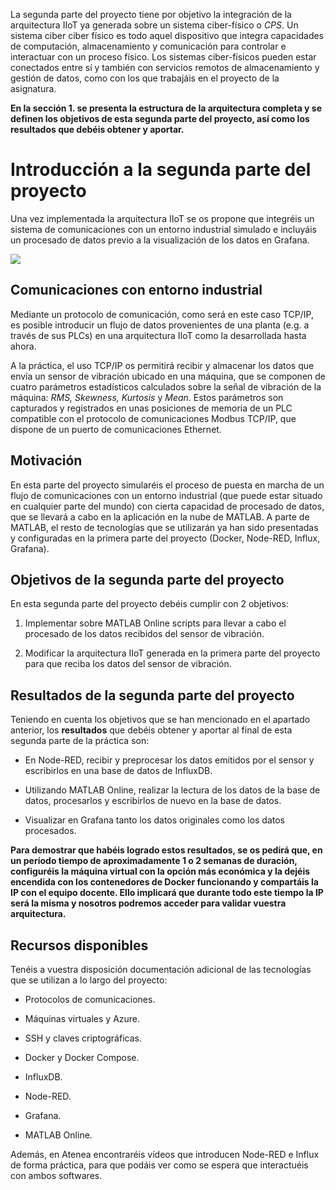 <!-- multilingual suffix: en, es -->

<!-- [en] -->




<!-- [es] -->

La segunda parte del proyecto tiene por objetivo la integración  de la arquitectura IIoT ya generada sobre un sistema ciber-físico o *CPS*. Un sistema ciber ciber físico es todo aquel dispositivo que integra capacidades de computación, almacenamiento y  comunicación para controlar e interactuar con un proceso físico. Los sistemas ciber-físicos  pueden estar conectados entre sí y también con servicios remotos de almacenamiento y gestión  de datos, como con los que trabajáis en el proyecto de la asignatura. 

**En la sección 1. se presenta la estructura de la arquitectura completa y se definen los objetivos  de esta segunda parte del proyecto, así como los resultados que debéis obtener y aportar.** 


#  Introducción a la segunda parte del proyecto 

Una vez implementada la arquitectura IIoT se os propone que integréis un sistema de  comunicaciones con un entorno industrial simulado e incluyáis un procesado de datos previo a  la visualización de los datos en Grafana. 

![]({./img/Aspose.Words.413534b6-4ca3-41d6-9fb4-e8e165328afe.001.png)

## Comunicaciones con entorno industrial 

Mediante un protocolo de comunicación, como será en este caso TCP/IP, es posible introducir  un flujo de datos provenientes de una planta (e.g. a través de sus PLCs) en una arquitectura IIoT  como la desarrollada hasta ahora.  

A la práctica, el uso TCP/IP os permitirá recibir y almacenar los datos que envía un sensor de  vibración ubicado en una máquina, que se componen de cuatro parámetros estadísticos  calculados sobre la señal de vibración de la máquina: *RMS, Skewness, Kurtosis* y *Mean*. Estos  parámetros son capturados y registrados en unas posiciones de memoria de un PLC compatible  con el protocolo de comunicaciones Modbus TCP/IP, que dispone de un puerto de  comunicaciones Ethernet. 


## Motivación 

En esta parte del proyecto simularéis el proceso de puesta en marcha de un flujo de  comunicaciones con un entorno industrial (que puede estar situado en cualquier parte del  mundo) con cierta capacidad de procesado de datos, que se llevará a cabo en la aplicación en la  nube de MATLAB. A parte de MATLAB, el resto de tecnologías que se utilizarán ya han sido  presentadas y configuradas en la primera parte del proyecto (Docker, Node-RED, Influx,  Grafana). 

## Objetivos de la segunda parte del proyecto 

En esta segunda parte del proyecto debéis cumplir con 2 objetivos: 

1. Implementar sobre MATLAB Online scripts para llevar a cabo el procesado de los datos  recibidos del sensor de vibración. 

2. Modificar la arquitectura IIoT generada en la primera parte del proyecto para que reciba  los datos del sensor de vibración. 

## Resultados de la segunda parte del proyecto 

Teniendo en cuenta los objetivos que se han mencionado en el apartado anterior, los **resultados**  que debéis obtener y aportar al final de esta segunda parte de la práctica son: 

- En Node-RED, recibir y preprocesar los datos emitidos por el sensor y escribirlos en una  base de datos de InfluxDB. 

- Utilizando MATLAB Online, realizar la lectura de los datos de la base de datos,  procesarlos y escribirlos de nuevo en la base de datos. 

- Visualizar en Grafana tanto los datos originales como los datos procesados. 

**Para demostrar que habéis logrado estos resultados, se os pedirá que, en un período tiempo  de aproximadamente 1 o 2 semanas de duración, configuréis la máquina virtual con la opción  más económica y la dejéis encendida con los contenedores de Docker funcionando y  compartáis la IP con el equipo docente. Ello implicará que durante todo este tiempo la IP será  la misma y nosotros podremos acceder para validar vuestra arquitectura.**  

## Recursos disponibles 

Tenéis a vuestra disposición documentación adicional de las tecnologías que se utilizan a lo largo  del proyecto: 

- Protocolos de comunicaciones. 

- Máquinas virtuales y Azure. 

- SSH y claves criptográficas. 

- Docker y Docker Compose. 

- InfluxDB. 

- Node-RED. 

- Grafana. 

- MATLAB Online. 

Además, en Atenea encontraréis vídeos que introducen Node-RED e Influx de forma práctica,  para que podáis ver como se espera que interactuéis con ambos softwares. 
